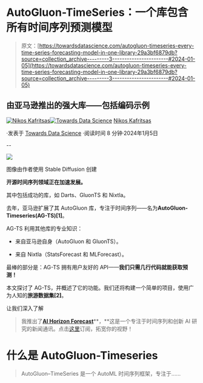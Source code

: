 # AutoGluon-TimeSeries：一个库包含所有时间序列预测模型

> 原文：[https://towardsdatascience.com/autogluon-timeseries-every-time-series-forecasting-model-in-one-library-29a3bf6879db?source=collection_archive---------3-----------------------#2024-01-05](https://towardsdatascience.com/autogluon-timeseries-every-time-series-forecasting-model-in-one-library-29a3bf6879db?source=collection_archive---------3-----------------------#2024-01-05)

## 由亚马逊推出的强大库——包括编码示例

[](https://medium.com/@nikoskafritsas?source=post_page---byline--29a3bf6879db--------------------------------)[![Nikos Kafritsas](../Images/de965cfcd8fbd8e1baf849017d365cbb.png)](https://medium.com/@nikoskafritsas?source=post_page---byline--29a3bf6879db--------------------------------)[](https://towardsdatascience.com/?source=post_page---byline--29a3bf6879db--------------------------------)[![Towards Data Science](../Images/a6ff2676ffcc0c7aad8aaf1d79379785.png)](https://towardsdatascience.com/?source=post_page---byline--29a3bf6879db--------------------------------) [Nikos Kafritsas](https://medium.com/@nikoskafritsas?source=post_page---byline--29a3bf6879db--------------------------------)

·发表于 [Towards Data Science](https://towardsdatascience.com/?source=post_page---byline--29a3bf6879db--------------------------------) ·阅读时间 8 分钟·2024年1月5日

--

![](../Images/9f3b2178013b967460ce499a11e7fd86.png)

图像由作者使用 Stable Diffusion 创建

**开源时间序列领域正在加速发展。**

其中包括成功的库，如 Darts、GluonTS 和 Nixtla。

去年，亚马逊扩展了其 AutoGluon 库，专注于时间序列——名为**AutoGluon-Timeseries(AG-TS)[1]**。

AG-TS 利用其他库的专业知识：

+   来自亚马逊自身（AutoGluon 和 GluonTS）。

+   来自 Nixtla（StatsForecast 和 MLForecast）。

最棒的部分是：AG-TS 拥有用户友好的 API——**我们只需几行代码就能获取预测！**

本文探讨了 AG-TS，并概述了它的功能。我们还将构建一个简单的项目，使用广为人知的**旅游数据集[2]**。

让我们深入了解

> 我推出了[**AI Horizon Forecast**](https://aihorizonforecast.substack.com/)**，**这是一个专注于时间序列和创新 AI 研究的新闻通讯。点击[这里](https://aihorizonforecast.substack.com/)订阅，拓宽你的视野！

# 什么是 AutoGluon-Timeseries

> AutoGluon–TimeSeries 是一个 AutoML 时间序列框架，专注于……
